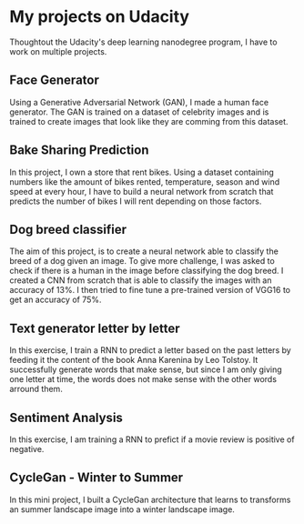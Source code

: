 # My projects on Udacity
Thoughtout the Udacity's deep learning nanodegree program, I have to work on multiple projects.

## Face Generator
Using a Generative Adversarial Network (GAN), I made a human face generator. 
The GAN is trained on a dataset of celebrity images and is trained to create images that look like they
are comming from this dataset.

## Bake Sharing Prediction
In this project, I own a store that rent bikes. Using a dataset containing numbers 
like the amount of bikes rented, temperature, season and wind speed at every hour, 
I have to build a neural network from scratch that predicts the number of bikes I will rent depending on those factors.

## Dog breed classifier
The aim of this project, is to create a neural network able to classify the breed of a dog given an image.
To give more challenge, I was asked to check if there is a human in the image before classifying the dog breed.
I created a CNN from scratch that is able to classify the images with an accuracy of 13%. I then tried to fine tune a pre-trained version of VGG16 to get an accuracy of 75%.

## Text generator letter by letter
In this exercise, I train a RNN to predict a letter based on the past letters by feeding it the content of the book
Anna Karenina by Leo Tolstoy. It successfully generate words that make sense, but since I am only giving one letter at time,
the words does not make sense with the other words arround them. 

## Sentiment Analysis
In this exercise, I am training a RNN to prefict if a movie review is positive of negative.

## CycleGan - Winter to Summer
In this mini project, I built a CycleGan architecture that learns to transforms an summer landscape image into a winter landscape image.
